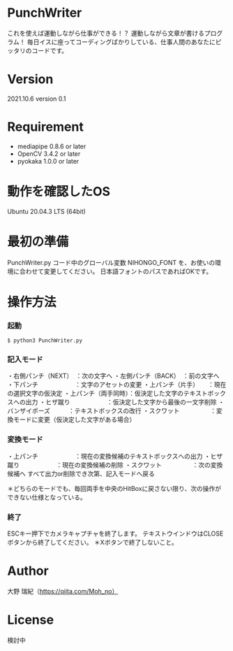 # PunchWriter

これを使えば運動しながら仕事ができる！？
運動しながら文章が書けるプログラム！
毎日イスに座ってコーディングばかりしている、仕事人間のあなたにピッタリのコードです。

# Version
2021.10.6
version 0.1

# Requirement 
* mediapipe 0.8.6 or later
* OpenCV 3.4.2 or later
* pyokaka 1.0.0 or later

# 動作を確認したOS
Ubuntu 20.04.3 LTS (64bit)

# 最初の準備

PunchWriter.py コード中のグローバル変数 NIHONGO_FONT を、お使いの環境に合わせて変更してください。
日本語フォントのパスであればOKです。

# 操作方法

### 起動
```
$ python3 PunchWriter.py
```

### 記入モード
・右側パンチ（NEXT）　：次の文字へ
・左側パンチ（BACK）　：前の文字へ
・下パンチ　　　　　　：文字のアセットの変更
・上パンチ（片手）　　：現在の選択文字の仮決定
・上パンチ（両手同時）：仮決定した文字のテキストボックスへの出力
・ヒザ蹴り　　　　　　：仮決定した文字から最後の一文字削除
・バンザイポーズ　　　：テキストボックスの改行
・スクワット　　　　　：変換モードに変更（仮決定した文字がある場合）

### 変換モード
・上パンチ　　　　　　：現在の変換候補のテキストボックスへの出力
・ヒザ蹴り　　　　　　：現在の変換候補の削除
・スクワット　　　　　：次の変換候補へ
すべて出力or削除でき次第、記入モードへ戻る

＊どちらのモードでも、毎回両手を中央のHitBoxに戻さない限り、次の操作ができない仕様となっている。

### 終了
ESCキー押下でカメラキャプチャを終了します。
テキストウインドウはCLOSEボタンから終了してください。
＊Xボタンで終了しないこと。

# Author
大野 瑞紀（https://qiita.com/Moh_no）
 
# License 
検討中